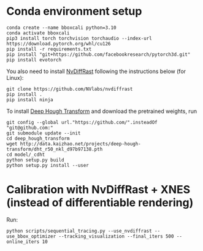 # Conda environment setup

```
conda create --name bboxcali python=3.10
conda activate bboxcali
pip3 install torch torchvision torchaudio --index-url https://download.pytorch.org/whl/cu126
pip install -r requirements.txt
pip install "git+https://github.com/facebookresearch/pytorch3d.git"
pip install evotorch
```

You also need to install [NvDiffRast](https://nvlabs.github.io/nvdiffrast/) following the instructions below (for Linux):
```
git clone https://github.com/NVlabs/nvdiffrast
pip install .
pip install ninja
```

To install [Deep Hough Transform](https://github.com/Hanqer/deep-hough-transform) and download the pretrained weights, run
```
git config --global url."https://github.com/".insteadOf "git@github.com:"
git submodule update --init
cd deep_hough_transform
wget http://data.kaizhao.net/projects/deep-hough-transform/dht_r50_nkl_d97b97138.pth
cd model/_cdht
python setup.py build 
python setup.py install --user
```

# Calibration with NvDiffRast + XNES (instead of differentiable rendering)

Run:
```
python scripts/sequential_tracing.py --use_nvdiffrast --use_bbox_optimizer --tracking_visualization --final_iters 500 --online_iters 10
```


